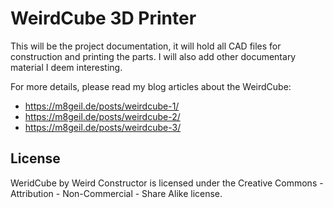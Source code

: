 WeirdCube 3D Printer
====================

This will be the project documentation, it will hold all CAD files
for construction and printing the parts. I will also add other
documentary material I deem interesting.

For more details, please read my blog articles about the WeirdCube:

- https://m8geil.de/posts/weirdcube-1/
- https://m8geil.de/posts/weirdcube-2/
- https://m8geil.de/posts/weirdcube-3/

## License

WeridCube by Weird Constructor is licensed under
the Creative Commons - Attribution - Non-Commercial - Share Alike license.
